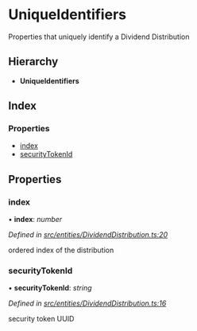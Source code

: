 # UniqueIdentifiers

Properties that uniquely identify a Dividend Distribution

## Hierarchy

* **UniqueIdentifiers**

## Index

### Properties

* [index](../interfaces/_entities_dividenddistribution_.uniqueidentifiers.md#index)
* [securityTokenId](../interfaces/_entities_dividenddistribution_.uniqueidentifiers.md#securitytokenid)

## Properties

### index

• **index**: _number_

_Defined in_ [_src/entities/DividendDistribution.ts:20_](https://github.com/PolymathNetwork/polymath-sdk/blob/e8bbc1e/src/entities/DividendDistribution.ts#L20)

ordered index of the distribution

### securityTokenId

• **securityTokenId**: _string_

_Defined in_ [_src/entities/DividendDistribution.ts:16_](https://github.com/PolymathNetwork/polymath-sdk/blob/e8bbc1e/src/entities/DividendDistribution.ts#L16)

security token UUID

